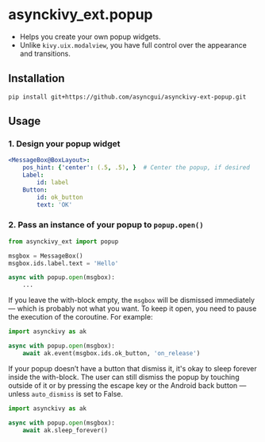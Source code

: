 # asynckivy_ext.popup

- Helps you create your own popup widgets.
- Unlike `kivy.uix.modalview`, you have full control over the appearance and transitions.

## Installation

```
pip install git+https://github.com/asyncgui/asynckivy-ext-popup.git
```

## Usage

### 1. Design your popup widget

```yaml
<MessageBox@BoxLayout>:
    pos_hint: {'center': (.5, .5), }  # Center the popup, if desired
    Label:
        id: label
    Button:
        id: ok_button
        text: 'OK'
```

### 2. Pass an instance of your popup to `popup.open()`

```python
from asynckivy_ext import popup

msgbox = MessageBox()
msgbox.ids.label.text = 'Hello'

async with popup.open(msgbox):
    ...
```

If you leave the with-block empty, the `msgbox` will be dismissed immediately — which is probably not what you want.
To keep it open, you need to pause the execution of the coroutine. For example:

```python
import asynckivy as ak

async with popup.open(msgbox):
    await ak.event(msgbox.ids.ok_button, 'on_release')
```

If your popup doesn’t have a button that dismiss it, it's okay to sleep forever inside the with-block.
The user can still dismiss the popup by touching outside of it or by pressing the escape key or the Android back button — unless `auto_dismiss` is set to False.

```python
import asynckivy as ak

async with popup.open(msgbox):
    await ak.sleep_forever()
```
